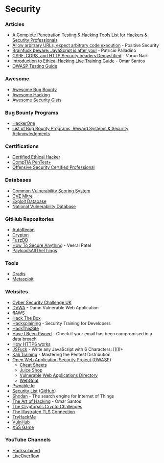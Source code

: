 # Security

### Articles

* [A Complete Penetration Testing & Hacking Tools List for Hackers & Security Professionals](https://gbhackers.com/hacking-tools-list/)
* [Allow arbitrary URLs, expect arbitrary code execution](https://positive.security/blog/url-open-rce) - Positive Security
* [Brainfuck beware: JavaScript is after you!](https://patriciopalladino.com/blog/2012/08/09/non-alphanumeric-javascript.html) - Patricio Palladino
* [CSRF, CORS, and HTTP Security headers Demystified](https://blog.vnaik.com/posts/web-attacks.html) - Varun Naik
* [Introduction to Ethical Hacking Live Training Guide](https://theartofhacking.org/guide/guide.pdf) - Omar Santos
* [OWASP Testing Guide](https://wiki.owasp.org/index.php/OWASP_Testing_Guide_v4_Table_of_Contents)

### Awesome

* [Awesome Bug Bounty](https://github.com/djadmin/awesome-bug-bounty)
* [Awesome Hacking](https://github.com/Hack-with-Github/Awesome-Hacking)
* [Awesome Security Gists](https://github.com/Hack-with-Github/Awesome-Security-Gists)

### Bug Bounty Programs

* [HackerOne](https://www.hackerone.com/)
* [List of Bug Bounty Programs, Reward Systems & Security Acknowledgments](https://www.vulnerability-lab.com/list-of-bug-bounty-programs.php)

### Certifications

* [Certified Ethical Hacker](https://www.eccouncil.org/programs/certified-ethical-hacker-ceh/)
* [CompTIA PenTest+](https://www.comptia.org/certifications/pentest)
* [Offensive Security Certified Professional](https://www.offensive-security.com/pwk-oscp/)

### Databases

* [Common Vulnerability Scoring System](https://www.first.org/cvss/)
* [CVE Mitre](https://cve.mitre.org/)
* [Exploit Database](https://www.exploit-db.com/)
* [National Vulnerability Database](https://nvd.nist.gov/vuln/search)

### GitHub Repositories

* [AutoRecon](https://github.com/Tib3rius/AutoRecon)
* [Crypton](https://github.com/ashutosh1206/Crypton)
* [FuzzDB](https://github.com/fuzzdb-project/fuzzdb)
* [How To Secure Anything](https://github.com/veeral-patel/how-to-secure-anything) - Veeral Patel
* [PayloadsAllTheThings](https://github.com/swisskyrepo/PayloadsAllTheThings)

### Tools

* [Dradis](https://dradisframework.com/ce/)
* [Metasploit](https://www.metasploit.com/)

### Websites

* [Cyber Security Challenge UK](https://www.cybersecuritychallenge.org.uk/#)
* [DVWA](https://dvwa.co.uk/) - Damn Vulnerable Web Application
* [flAWS](http://flaws.cloud/)
* [Hack The Box](https://www.hackthebox.eu/)
* [Hacksplaining](https://www.hacksplaining.com/) - Security Training for Developers
* [HackThisSite](https://www.hackthissite.org/)
* [Have I Been Pwned](https://haveibeenpwned.com/) - Check if your email has been compromised in a data breach
* [How HTTPS works](https://howhttps.works/)
* [JSFuck](http://www.jsfuck.com/) - Write any JavaScript with 6 Characters: \[\]\(\)!+
* [Kali Training](https://kali.training/) - Mastering the Pentest Distribution
* [Open Web Application Security Project \(OWASP\)](https://owasp.org/)
  * [Cheat Sheets](https://cheatsheetseries.owasp.org/)
  * [Juice Shop](https://owasp.org/www-project-juice-shop/)
  * [Vulnerable Web Applications Directory](https://owasp.org/www-project-vulnerable-web-applications-directory/)
  * [WebGoat](https://owasp.org/www-project-webgoat/)
* [Pwnable.kr](https://pwnable.kr/)
* [Security List](https://security-list.js.org/#/) \([GitHub](https://github.com/Lissy93/personal-security-checklist)\)
* [Shodan](https://www.shodan.io/) - The search engine for Internet of Things
* [The Art of Hacking](https://theartofhacking.org/) - Omar Santos
* [The Cryptopals Crypto Challenges](https://cryptopals.com/)
* [The Illustrated TLS Connection](https://tls.ulfheim.net/)
* [TryHackMe](https://tryhackme.com)
* [VulnHub](https://www.vulnhub.com/#)
* [XSS Game](https://xss-game.appspot.com/)

### YouTube Channels

* [Hacksplained](https://www.youtube.com/c/Hacksplained/videos)
* [LiveOverflow](https://www.youtube.com/c/LiveOverflowCTF/videos)


